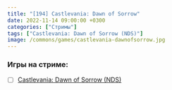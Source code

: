 ```yaml
---
title: "[194] Castlevania: Dawn of Sorrow"
date: 2022-11-14 09:00:00 +0300
categories: ["Стримы"]
tags: ["Castlevania: Dawn of Sorrow (NDS)"]
image: /commons/games/castlevania-dawnofsorrow.jpg
---
```


### Игры на стриме:
+ [ ] [Castlevania: Dawn of Sorrow (NDS)](/tags/castlevania-dawn-of-sorrow-nds)
